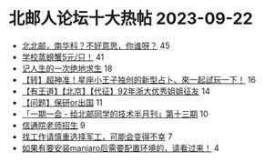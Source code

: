 # 北邮人论坛十大热帖 2023-09-22

- [北北邮，南华科？不好意思，你谁呀？](https://bbs.byr.cn/article/Picture/3350477) 45
- [学校蒸螃蟹5元/只！](https://bbs.byr.cn/article/Talking/6401007) 41
- [记人生的一次绝地求生](https://bbs.byr.cn/article/WorkLife/1147847) 18
- [【转】超神准！星座小王子独创的新型占卜、來一起試玩一下！](https://bbs.byr.cn/article/Constellations/326533) 16
- [【有王道】【北京】【代征】92年浙大优秀姐姐征友](https://bbs.byr.cn/article/Friends/2045457) 14
- [【问题】保研or出国](https://bbs.byr.cn/article/GoAbroad/394251) 11
- [「一期一会 - 给北邮同学的技术半月刊」第十三期](https://bbs.byr.cn/article/Innovation/8475) 10
- [信通院老师招生](https://bbs.byr.cn/article/AimGraduate/1226656) 9
- [找工作请慎重选择军工，可能会变得不幸](https://bbs.byr.cn/article/Job/2196168) 7
- [如果有要安装manjaro后需要配置环境的，请看过来！](https://bbs.byr.cn/article/Linux/161037) 4


